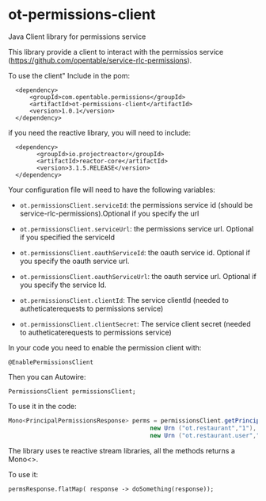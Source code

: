 # ot-permissions-client
Java Client library for permissions service

This library provide a client to interact with the permissios service (https://github.com/opentable/service-rlc-permissions).

To use the client"
Include in the pom:  
  
      <dependency>
          <groupId>com.opentable.permissions</groupId>
          <artifactId>ot-permissions-client</artifactId>
          <version>1.0.1</version>
      </dependency>

if you need the reactive library, you will need to include:

      <dependency>
            <groupId>io.projectreactor</groupId>
            <artifactId>reactor-core</artifactId>
            <version>3.1.5.RELEASE</version>
      </dependency>
 
 Your configuration file will need to have the following variables:
 
* `ot.permissionsClient.serviceId`: the permissions service id (should be service-rlc-permissions).Optional if you specify the url
* `ot.permissionsClient.serviceUrl`: the permissions service url. Optional if you specified the serviceId

* `ot.permissionsClient.oauthServiceId`: the oauth service id. Optional if you specify the oauth service url.
* `ot.permissionsClient.oauthServiceUrl`: the oauth service url. Optional if you specify the service Id.

* `ot.permissionsClient.clientId`: The service clientId (needed to autheticaterequests to permissions service)
* `ot.permissionsClient.clientSecret`: The service client secret (needed to autheticaterequests to permissions service)
   
In your code you need to enable the permission client with:
   
   `@EnablePermissionsClient`
   
Then you can Autowire:

  `PermissionsClient permissionsClient;`
  
To use it in the code:

```java
Mono<PrincipalPermissionsResponse> perms = permissionsClient.getPrincipalPermissions(
                                        new Urn ("ot.restaurant","1"), 
                                        new Urn ("ot.restaurant.user","123"));
```                                     
  
  The library uses te reactive stream libraries, all the methods returns a Mono<>.
  
  To use it:
  
  `permsResponse.flatMap( response -> doSomething(response));`
  
  
  
